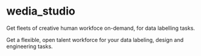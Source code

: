 # wedia_studio

Get fleets of creative human workfoce on-demand, for data labelling tasks.

Get a flexible, open talent workforce for your data labeling, design and engineering tasks.